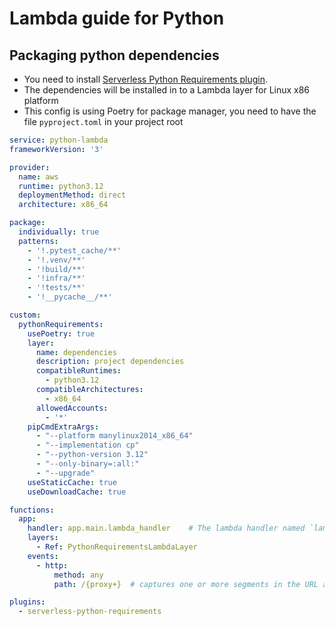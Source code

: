 # Lambda guide for Python

## Packaging python dependencies

- You need to install [Serverless Python Requirements plugin](./python/plugin.md).
- The dependencies will be installed in to a Lambda layer for Linux x86 platform
- This config is using Poetry for package manager, you need to have the file `pyproject.toml` in your project root

```yml
service: python-lambda
frameworkVersion: '3'

provider:
  name: aws
  runtime: python3.12
  deploymentMethod: direct
  architecture: x86_64

package:
  individually: true
  patterns:
    - '!.pytest_cache/**'
    - '!.venv/**'
    - '!build/**'
    - '!infra/**'
    - '!tests/**'
    - '!__pycache__/**'

custom:
  pythonRequirements:
    usePoetry: true
    layer:
      name: dependencies
      description: project dependencies
      compatibleRuntimes:
        - python3.12
      compatibleArchitectures:
        - x86_64
      allowedAccounts:
        - '*'
    pipCmdExtraArgs:
      - "--platform manylinux2014_x86_64"
      - "--implementation cp"
      - "--python-version 3.12"
      - "--only-binary=:all:"
      - "--upgrade"
    useStaticCache: true
    useDownloadCache: true

functions:
  app:
    handler: app.main.lambda_handler    # The lambda handler named `lambda_handler` is defined in `app/main.py`
    layers:
      - Ref: PythonRequirementsLambdaLayer
    events:
      - http:
          method: any
          path: /{proxy+}  # captures one or more segments in the URL and passes them as a parameter to the function.

plugins:
  - serverless-python-requirements
```
